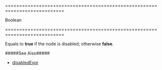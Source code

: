 <!--**
/*-------------------------------------------
    Auto-generated file. Do not modify.
-------------------------------------------

**-->
===========================================================================
<!--type-->Boolean<!--/type-->
===========================================================================

<!--shortDescription-->
Equals to **true** if the node is disabled; otherwise **false**.
<!--/shortDescription-->

<!--fullDescription-->
#####See Also#####
- [disabledExpr](/Documentation/ApiReference/UI_Widgets/dxTreeView/Configuration/#disabledExpr)
<!--/fullDescription-->